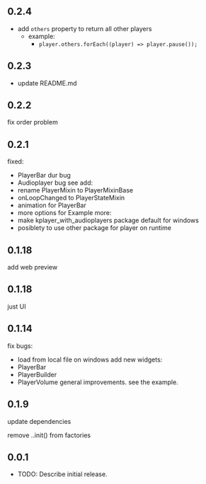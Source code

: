 ## 0.2.4

- add `others` property to return all other players
  - example:
    - `player.others.forEach((player) => player.pause());`

## 0.2.3

- update README.md

## 0.2.2

fix order problem

## 0.2.1

fixed:

- PlayerBar dur bug
- Audioplayer bug see
add:
- rename PlayerMixin to PlayerMixinBase
- onLoopChanged to PlayerStateMixin
- animation for PlayerBar
- more options for Example
more:
- make kplayer_with_audioplayers package default for windows
- posiblety to use other package for player on runtime

## 0.1.18

add web preview

## 0.1.18

just UI

## 0.1.14

fix bugs:

- load from local file on windows
add new widgets:
- PlayerBar
- PlayerBuilder
- PlayerVolume
general improvements.
see the example.

## 0.1.9

update dependencies

remove ..init() from factories

## 0.0.1

- TODO: Describe initial release.
